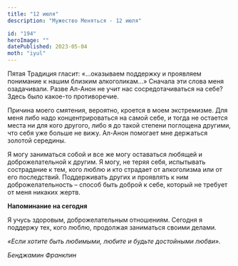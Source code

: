 ```yaml
---
title: "12 июля"
description: "Мужество Меняться - 12 июля"

id: "194"
heroImage: ""
datePublished: 2023-05-04
moth: "iyul"
---
```


Пятая Традиция гласит: «…оказываем поддержку и проявляем понимание к нашим
близким алкоголикам…» Сначала эти слова меня озадачивали. Разве Ал-Анон не
учит нас сосредотачиваться на себе? Здесь было какое-то противоречие.

Причина моего смятения, вероятно, кроется в моем экстремизме. Для меня либо
надо концентрироваться на самой себе, и тогда не остается места ни для кого
другого, либо я до такой степени поглощена другими, что себя уже больше не
вижу. Ал-Анон помогает мне держаться золотой середины.

Я могу заниматься собой и все же могу оставаться любящей и доброжелательной к
другим. Я могу, не теряя себя, испытывать сострадание к тем, кого люблю и кто
страдает от алкоголизма или от его последствий. Поддерживать других и
проявлять к ним доброжелательность – способ быть доброй к себе, который не
требует от меня никаких жертв.

**Напоминание на сегодня**

Я учусь здоровым, доброжелательным отношениям. Сегодня я поддержу тех, кого
люблю, продолжая заниматься своими делами.

_«Если хотите быть любимыми, любите и будьте достойными любви»._

_Бенджамин Франклин_
